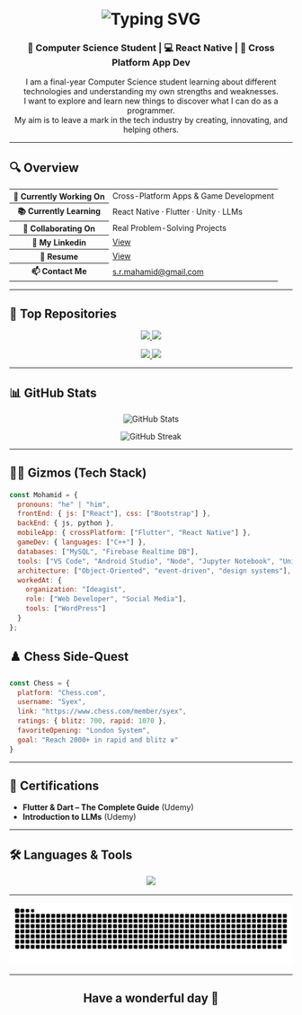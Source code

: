<h1 align="center">
  <img src="https://readme-typing-svg.demolab.com?font=Fira+Code&weight=600&size=30&pause=1000&color=2D68C4&center=true&vCenter=true&width=500&height=80&lines=Hi,+I'm+Syed+Mohamid+Raza" alt="Typing SVG" />
</h1>

<h3 align="center">
🚀 Computer Science Student | 💻 React Native | 📲 Cross Platform App Dev
</h3>

<p align="center">
I am a final-year Computer Science student learning about different technologies and understanding my own strengths and weaknesses.<br>
I want to explore and learn new things to discover what I can do as a programmer.<br>
My aim is to leave a mark in the tech industry by creating, innovating, and helping others.<br>
</p>

---

## 🔍 Overview

<table align="center">
  <tr>
    <th>🔭 Currently Working On</th>
    <td>Cross-Platform Apps & Game Development</td>
  </tr>
  <tr>
    <th>📚 Currently Learning</th>
    <td>React Native · Flutter · Unity · LLMs</td>
  </tr>
  <tr>
    <th>🤝 Collaborating On</th>
    <td>Real Problem-Solving Projects</td>
  </tr>
  <tr>
    <th>📁 My Linkedin</th>
    <td><a href="https://www.linkedin.com/in/syed-mohamid-raza-nadvi-9a909b36b/" target="_blank">View</a></td>
  </tr>
  <tr>
    <th>📄 Resume</th>
    <td><a href="https://github.com/Sye0x/Sye0x/blob/main/Syed%20Mohamid%20Raza%20.pdf" target="_blank">View</a></td>
  </tr>
  <tr>
    <th>📫 Contact Me</th>
    <td><a href="mailto:s.r.mahamid@gmail.com">s.r.mahamid@gmail.com</a></td>
  </tr>
</table>


---

## 🌟 Top Repositories
<p align="center">
  <a href="https://github.com/Sye0x/Sorting-Algorithm-Virtual-APP">
    <img src="https://github-readme-stats.vercel.app/api/pin/?username=Sye0x&repo=Sorting-Algorithm-Virtual-APP&theme=transparent&title_color=2D68C4&icon_color=2D68C4&text_color=ffffff&border_color=2D68C4" />
  </a>
  <a href="https://github.com/Sye0x/TIC-TAC-TOE-Impossible-Bot">
    <img src="https://github-readme-stats.vercel.app/api/pin/?username=Sye0x&repo=TIC-TAC-TOE-Impossible-Bot&theme=transparent&title_color=2D68C4&icon_color=2D68C4&text_color=ffffff&border_color=2D68C4" />
  </a>
</p>

<p align="center">
  <a href="https://github.com/Sye0x/Cookie-Clicker">
    <img src="https://github-readme-stats.vercel.app/api/pin/?username=Sye0x&repo=Cookie-Clicker&theme=transparent&title_color=2D68C4&icon_color=2D68C4&text_color=ffffff&border_color=2D68C4" />
  </a>
  <a href="https://github.com/Sye0x/2048-Game">
    <img src="https://github-readme-stats.vercel.app/api/pin/?username=Sye0x&repo=2048-Game&theme=transparent&title_color=2D68C4&icon_color=2D68C4&text_color=ffffff&border_color=2D68C4" />
  </a>
</p>

---

## 📊 GitHub Stats

<p align="center">
  <img src="https://github-readme-stats.vercel.app/api?username=Sye0x&show_icons=true&theme=transparent&cache_bust=1" width="350" alt="GitHub Stats" />
</p>


<p align="center">
  <img src="https://github-readme-streak-stats-xi-tan.vercel.app/api?user=Sye0x&theme=transparent&cache_bust=1" width="350" alt="GitHub Streak" />
</p>


---

## 👨‍💻 Gizmos (Tech Stack)

```javascript
const Mohamid = {
  pronouns: "he" | "him",
  frontEnd: { js: ["React"], css: ["Bootstrap"] },
  backEnd: { js, python },
  mobileApp: { crossPlatform: ["Flutter", "React Native"] },
  gameDev: { languages: ["C++"] },
  databases: ["MySQL", "Firebase Realtime DB"],
  tools: ["VS Code", "Android Studio", "Node", "Jupyter Notebook", "Unity"],
  architecture: ["Object-Oriented", "event-driven", "design systems"],
  workedAt: {
    organization: "Ideagist",
    role: ["Web Developer", "Social Media"],
    tools: ["WordPress"]
  }
};
```
<h2>♟️ Chess Side-Quest</h2>

```javascript
const Chess = {
  platform: "Chess.com",
  username: "Syex",
  link: "https://www.chess.com/member/syex",
  ratings: { blitz: 700, rapid: 1070 },
  favoriteOpening: "London System",
  goal: "Reach 2000+ in rapid and blitz ♛"
}
```
---

## 🏅 Certifications

- **Flutter & Dart – The Complete Guide** (Udemy)  
- **Introduction to LLMs** (Udemy)

---

## 🛠️ Languages & Tools

<p align="center">
  <img src="https://skillicons.dev/icons?i=react,nextjs,flutter,unity,nodejs,tailwind,bootstrap,python,flask,mysql,firebase,git,vscode,androidstudio" />
</p>

---

<div align="center">
  <img src="https://github.com/Sye0x/SnakeGameGit/blob/output/github-snake-dark.svg" alt="snake gif">
</div>

---

<h2 align="center">Have a wonderful day 🎇</h2>
